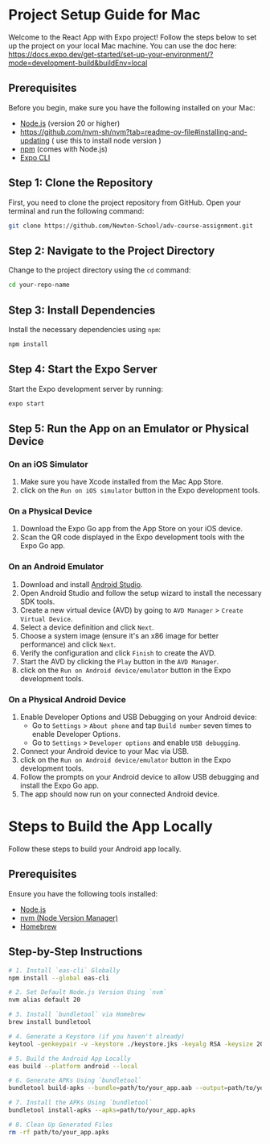 # Project Setup Guide for Mac

Welcome to the React App with Expo project! Follow the steps below to set up the project on your local Mac machine.
You can use the doc here: https://docs.expo.dev/get-started/set-up-your-environment/?mode=development-build&buildEnv=local

## Prerequisites

Before you begin, make sure you have the following installed on your Mac:

- [Node.js](https://nodejs.org/) (version 20 or higher)
- https://github.com/nvm-sh/nvm?tab=readme-ov-file#installing-and-updating ( use this to install node version )
- [npm](https://www.npmjs.com/) (comes with Node.js)
- [Expo CLI](https://docs.expo.dev/get-started/installation/)

## Step 1: Clone the Repository

First, you need to clone the project repository from GitHub. Open your terminal and run the following command:

```bash
git clone https://github.com/Newton-School/adv-course-assignment.git
```

## Step 2: Navigate to the Project Directory

Change to the project directory using the `cd` command:

```bash
cd your-repo-name
```

## Step 3: Install Dependencies

Install the necessary dependencies using `npm`:

```bash
npm install
```
## Step 4: Start the Expo Server

Start the Expo development server by running:

```bash
expo start
```

## Step 5: Run the App on an Emulator or Physical Device

### On an iOS Simulator

1. Make sure you have Xcode installed from the Mac App Store.
2. click on the `Run on iOS simulator` button in the Expo development tools.

### On a Physical Device

1. Download the Expo Go app from the App Store on your iOS device.
2. Scan the QR code displayed in the Expo development tools with the Expo Go app.

### On an Android Emulator

1. Download and install [Android Studio](https://developer.android.com/studio).
2. Open Android Studio and follow the setup wizard to install the necessary SDK tools.
3. Create a new virtual device (AVD) by going to `AVD Manager` > `Create Virtual Device`.
4. Select a device definition and click `Next`.
5. Choose a system image (ensure it's an x86 image for better performance) and click `Next`.
6. Verify the configuration and click `Finish` to create the AVD.
7. Start the AVD by clicking the `Play` button in the `AVD Manager`.
8. click on the `Run on Android device/emulator` button in the Expo development tools.

### On a Physical Android Device

1. Enable Developer Options and USB Debugging on your Android device:
   - Go to `Settings` > `About phone` and tap `Build number` seven times to enable Developer Options.
   - Go to `Settings` > `Developer options` and enable `USB debugging`.
2. Connect your Android device to your Mac via USB.
3. click on the `Run on Android device/emulator` button in the Expo development tools.
4. Follow the prompts on your Android device to allow USB debugging and install the Expo Go app.
5. The app should now run on your connected Android device.


# Steps to Build the App Locally

Follow these steps to build your Android app locally.

## Prerequisites

Ensure you have the following tools installed:

- [Node.js](https://nodejs.org/)
- [nvm (Node Version Manager)](https://github.com/nvm-sh/nvm)
- [Homebrew](https://brew.sh/)

## Step-by-Step Instructions

```bash
# 1. Install `eas-cli` Globally
npm install --global eas-cli

# 2. Set Default Node.js Version Using `nvm`
nvm alias default 20

# 3. Install `bundletool` via Homebrew
brew install bundletool

# 4. Generate a Keystore (if you haven't already)
keytool -genkeypair -v -keystore ./keystore.jks -keyalg RSA -keysize 2048 -validity 10000 -alias keyAlias

# 5. Build the Android App Locally
eas build --platform android --local

# 6. Generate APKs Using `bundletool`
bundletool build-apks --bundle=path/to/your_app.aab --output=path/to/your_app.apks --mode=universal --ks=./keystore.jks --ks-key-alias=keyAlias --ks-pass=pass:test123

# 7. Install the APKs Using `bundletool`
bundletool install-apks --apks=path/to/your_app.apks

# 8. Clean Up Generated Files
rm -rf path/to/your_app.apks
